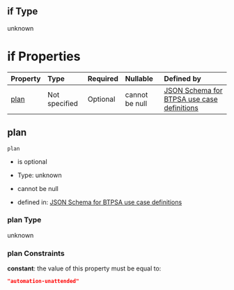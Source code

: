 ## if Type

unknown

# if Properties

| Property      | Type          | Required | Nullable       | Defined by                                                                                                                                                                                                                                  |
| :------------ | :------------ | :------- | :------------- | :------------------------------------------------------------------------------------------------------------------------------------------------------------------------------------------------------------------------------------------ |
| [plan](#plan) | Not specified | Optional | cannot be null | [JSON Schema for BTPSA use case definitions](btpsa-usecase-properties-services-items-allof-1-then-allof-88-then-allof-2-if-properties-plan.md "undefined#/properties/services/items/allOf/1/then/allOf/88/then/allOf/2/if/properties/plan") |

## plan



`plan`

*   is optional

*   Type: unknown

*   cannot be null

*   defined in: [JSON Schema for BTPSA use case definitions](btpsa-usecase-properties-services-items-allof-1-then-allof-88-then-allof-2-if-properties-plan.md "undefined#/properties/services/items/allOf/1/then/allOf/88/then/allOf/2/if/properties/plan")

### plan Type

unknown

### plan Constraints

**constant**: the value of this property must be equal to:

```json
"automation-unattended"
```
